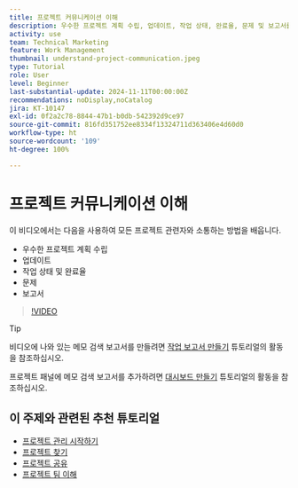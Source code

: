 ```yaml
---
title: 프로젝트 커뮤니케이션 이해
description: 우수한 프로젝트 계획 수립, 업데이트, 작업 상태, 완료율, 문제 및 보고서를 사용하여 프로젝트 작업에 대해 소통하는 방법을 알아봅니다.
activity: use
team: Technical Marketing
feature: Work Management
thumbnail: understand-project-communication.jpeg
type: Tutorial
role: User
level: Beginner
last-substantial-update: 2024-11-11T00:00:00Z
recommendations: noDisplay,noCatalog
jira: KT-10147
exl-id: 0f2a2c78-8844-47b1-b0db-542392d9ce97
source-git-commit: 816fd351752ee8334f13324711d363406e4d60d0
workflow-type: ht
source-wordcount: '109'
ht-degree: 100%

---
```


# 프로젝트 커뮤니케이션 이해

이 비디오에서는 다음을 사용하여 모든 프로젝트 관련자와 소통하는 방법을 배웁니다.

* 우수한 프로젝트 계획 수립
* 업데이트
* 작업 상태 및 완료율
* 문제
* 보고서

>[!VIDEO](https://video.tv.adobe.com/v/3419150/?quality=12&learn=on&enablevpops)

>[!TIP]
>
>비디오에 나와 있는 메모 검색 보고서를 만들려면 [작업 보고서 만들기](https://experienceleague.adobe.com/docs/workfront-learn/tutorials-workfront/reporting/basic-reporting/create-a-task-report.html?lang=ko-KR) 튜토리얼의 활동을 참조하십시오.
>
>프로젝트 패널에 메모 검색 보고서를 추가하려면 [대시보드 만들기](https://experienceleague.adobe.com/docs/workfront-learn/tutorials-workfront/reporting/basic-reporting/create-dashboards.html?lang=ko-KR) 튜토리얼의 활동을 참조하십시오.

## 이 주제와 관련된 추천 튜토리얼

* [프로젝트 관리 시작하기](/help/manage-work/projects/getting-started-manage-a-project.md)
* [프로젝트 찾기](/help/manage-work/projects/find-projects.md)
* [프로젝트 공유](/help/manage-work/projects/share-a-project.md)
* [프로젝트 팀 이해](/help/manage-work/projects/understand-the-project-team.md)

